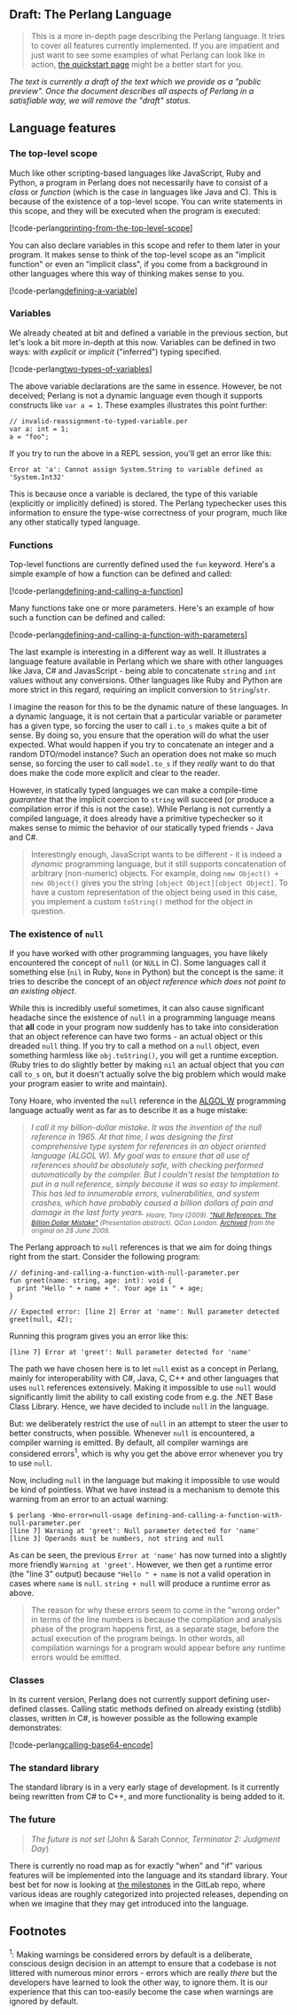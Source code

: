 ## Draft: The Perlang Language

> This is a more in-depth page describing the Perlang language. It tries to cover all features currently implemented. If you are impatient and just want to see some examples of what Perlang can look like in action, [the quickstart page](../quickstart/index.md) might be a better start for you.

_The text is currently a draft of the text which we provide as a "public preview". Once the document describes all aspects of Perlang in a satisfiable way, we will remove the "draft" status._

<!--
For some of the functionality where the documentation is missing, we have added links to the corresponding tests; these provide real-world examples on how the functionality is being used. Merge requests that add proper examples to this page are highly welcome and appreciated.
-->

## Language features

### The top-level scope

Much like other scripting-based languages like JavaScript, Ruby and Python, a program in Perlang does not necessarily have to consist of a _class_ or _function_ (which is the case in languages like Java and C). This is because of the existence of a top-level scope. You can write statements in this scope, and they will be executed when the program is executed:

[!code-perlang[printing-from-the-top-level-scope](../../examples/the-language/printing-from-the-top-level-scope.per)]

You can also declare variables in this scope and refer to them later in your program. It makes sense to think of the top-level scope as an "implicit function" or even an "implicit class", if you come from a background in other languages where this way of thinking makes sense to you.

[!code-perlang[defining-a-variable](../../examples/the-language/defining-a-variable.per)]

### Variables

We already cheated at bit and defined a variable in the previous section, but let's look a bit more in-depth at this now. Variables can be defined in two ways: with _explicit_ or _implicit_ ("inferred") typing specified.

[!code-perlang[two-types-of-variables](../../examples/the-language/two-types-of-variables.per)]

The above variable declarations are the same in essence. However, be not deceived; Perlang is not a dynamic language even though it supports constructs like `var a = 1`. These examples illustrates this point further:

<!-- Inline example instead of file in examples/, because those are validated to return non-zero
     (=not generate any errors) in CI -->
```perlang
// invalid-reassignment-to-typed-variable.per
var a: int = 1;
a = "foo";
```

If you try to run the above in a REPL session, you'll get an error like this:

`Error at 'a': Cannot assign System.String to variable defined as 'System.Int32'`

This is because once a variable is declared, the type of this variable (explicitly or implicitly defined) is stored. The Perlang typechecker uses this information to ensure the type-wise correctness of your program, much like any other statically typed language.

### Functions

Top-level functions are currently defined used the `fun` keyword. Here's a simple example of how a function can be defined and called:

[!code-perlang[defining-and-calling-a-function](../../examples/the-language/defining-and-calling-a-function.per)]

Many functions take one or more parameters. Here's an example of how such a function can be defined and called:

[!code-perlang[defining-and-calling-a-function-with-parameters](../../examples/the-language/defining-and-calling-a-function-with-parameters.per)]

The last example is interesting in a different way as well. It illustrates a language feature available in Perlang which we share with other languages like Java, C# and JavasScript - being able to concatenate `string` and `int` values without any conversions. Other languages like Ruby and Python are more strict in this regard, requiring an implicit conversion to `String`/`str`.

I imagine the reason for this to be the dynamic nature of these languages. In a dynamic language, it is not certain that a particular variable or parameter has a given type, so forcing the user to call `i.to_s` makes quite a bit of sense. By doing so, you ensure that the operation will do what the user expected. What would happen if you try to concatenate an integer and a random DTO/model instance? Such an operation does not make so much sense, so forcing the user to call `model.to_s` if they _really_ want to do that does make the code more explicit and clear to the reader.

However, in statically typed languages we can make a compile-time _guarantee_ that the implicit coercion to `string` will succeed (or produce a compilation error if this is not the case). While Perlang is not currently a compiled language, it does already have a primitive typechecker so it makes sense to mimic the behavior of our statically typed friends - Java and C#.

> Interestingly enough, JavaScript wants to be different - it is indeed a _dynamic_ programming language, but it still supports concatenation of arbitrary (non-numeric) objects. For example, doing `new Object() + new Object()` gives you the string `[object Object][object Object]`. To have a custom representation of the object being used in this case, you implement a custom `toString()` method for the object in question.

### The existence of `null`

If you have worked with other programming languages, you have likely encountered the concept of `null` (or `NULL` in C). Some languages call it something else (`nil` in Ruby, `None` in Python) but the concept is the same: it tries to describe the concept of an _object reference which does not point to an existing object_.

While this is incredibly useful sometimes, it can also cause significant headache since the existence of `null` in a programming language means that **all** code in your program now suddenly has to take into consideration that an object reference can have two forms - an actual object or this dreaded `null` thing. If you try to call a method on a `null` object, even something harmless like `obj.toString()`, you will get a runtime exception. (Ruby tries to do slightly better by making `nil` an actual object that you _can_ call `to_s` on, but it doesn't actually solve the big problem which would make your program easier to write and maintain).

Tony Hoare, who invented the `null` reference in the [ALGOL W](https://en.wikipedia.org/wiki/ALGOL_W) programming language actually went as far as to describe it as a huge mistake:

> _I call it my billion-dollar mistake. It was the invention of the null reference in 1965. At that time, I was designing the first comprehensive type system for references in an object oriented language (ALGOL W). My goal was to ensure that all use of references should be absolutely safe, with checking performed automatically by the compiler. But I couldn't resist the temptation to put in a null reference, simply because it was so easy to implement. This has led to innumerable errors, vulnerabilities, and system crashes, which have probably caused a billion dollars of pain and damage in the last forty years._ <sub>_Hoare, Tony (2009). ["Null References: The Billion Dollar Mistake"](http://qconlondon.com/london-2009/speaker/Tony+Hoare) (Presentation abstract). QCon London. [Archived](https://web.archive.org/web/20090628071208/http://qconlondon.com/london-2009/speaker/Tony+Hoare
 ) from the original on 28 June 2009._</sub>

The Perlang approach to `null` references is that we aim for doing things right from the start. Consider the following program:

<!-- Inline example instead of file in examples/, because those are validated to return non-zero
     (=not generate any errors) in CI -->
```perlang
// defining-and-calling-a-function-with-null-parameter.per
fun greet(name: string, age: int): void {
  print "Hello " + name + ". Your age is " + age;
}

// Expected error: [line 2] Error at 'name': Null parameter detected
greet(null, 42);
```

Running this program gives you an error like this:

`[line 7] Error at 'greet': Null parameter detected for 'name'`

The path we have chosen here is to let  `null` exist as a concept in Perlang, mainly for interoperability with C#, Java, C, C++ and other languages that uses `null` references extensively. Making it impossible to use `null` would significantly limit the ability to call existing code from e.g. the .NET Base Class Library. Hence, we have decided to include `null` in the language.

But: we deliberately restrict the use of `null` in an attempt to steer the user to better constructs, when possible. Whenever `null` is encountered, a compiler warning is emitted. By default, all compiler warnings are considered errors<sup>1</sup>, which is why you get the above error whenever you try to use `null`.

Now, including `null` in the language but making it impossible to use would be kind of pointless. What we have instead is a mechanism to demote this warning from an error to an actual warning:

```
$ perlang -Wno-error=null-usage defining-and-calling-a-function-with-null-parameter.per
[line 7] Warning at 'greet': Null parameter detected for 'name'
[line 3] Operands must be numbers, not string and null
```

As can be seen, the previous `Error at 'name'` has now turned into a slightly more friendly `Warning at 'greet'`. However, we then get a runtime error (the "line 3" output) because `"Hello " + name` is not a valid operation in cases where `name` is `null`. `string + null` will produce a runtime error as above.

> The reason for why these errors seem to come in the "wrong order" in terms of the line numbers is because the compilation and analysis phase of the program happens first, as a separate stage, before the actual execution of the program beings. In other words, all compilation warnings for a program would appear before any runtime errors would be emitted.

### Classes

In its current version, Perlang does not currently support defining user-defined classes. Calling static methods defined on already existing (stdlib) classes, written in C#, is however possible as the following example demonstrates:

[!code-perlang[calling-base64-encode](../../examples/the-language/calling-base64-encode.per)]

### The standard library

The standard library is in a very early stage of development. Is it currently being rewritten from C# to C++, and more functionality is being added to it.

### The future

> _The future is not set_ (John & Sarah Connor, _Terminator 2: Judgment Day_)

There is currently no road map as for exactly "when" and "if" various features will be implemented into the language and its standard library. Your best bet for now is looking at [the milestones](https://gitlab.perlang.org/perlang/perlang/-/milestones) in the GitLab repo, where various ideas are roughly categorized into projected releases, depending on when we imagine that they may get introduced into the language.

## Footnotes

<sup>1</sup>: Making warnings be considered errors by default is a deliberate, conscious design decision in an attempt to ensure that a codebase is not littered with numerous minor errors - errors which are really _there_ but the developers have learned to look the other way, to ignore them. It is our experience that this can too-easily become the case when warnings are ignored by default.
